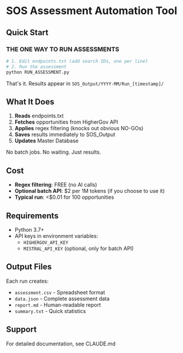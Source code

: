 # SOS Assessment Automation Tool

## Quick Start

### THE ONE WAY TO RUN ASSESSMENTS

```bash
# 1. Edit endpoints.txt (add search IDs, one per line)
# 2. Run the assessment
python RUN_ASSESSMENT.py
```

That's it. Results appear in `SOS_Output/YYYY-MM/Run_[timestamp]/`

## What It Does

1. **Reads** endpoints.txt
2. **Fetches** opportunities from HigherGov API
3. **Applies** regex filtering (knocks out obvious NO-GOs)
4. **Saves** results immediately to SOS_Output
5. **Updates** Master Database

No batch jobs. No waiting. Just results.

## Cost

- **Regex filtering**: FREE (no AI calls)
- **Optional batch API**: $2 per 1M tokens (if you choose to use it)
- **Typical run**: <$0.01 for 100 opportunities

## Requirements

- Python 3.7+
- API keys in environment variables:
  - `HIGHERGOV_API_KEY`
  - `MISTRAL_API_KEY` (optional, only for batch API)

## Output Files

Each run creates:
- `assessment.csv` - Spreadsheet format
- `data.json` - Complete assessment data
- `report.md` - Human-readable report
- `summary.txt` - Quick statistics

## Support

For detailed documentation, see CLAUDE.md
